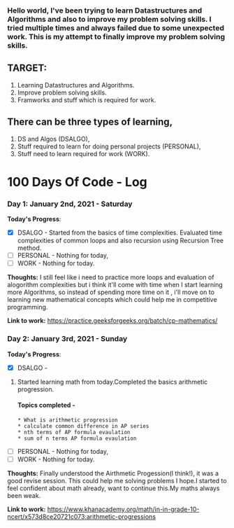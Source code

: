 ### Hello world, I've been trying to learn Datastructures and Algorithms and also to improve my problem solving skills. I tried multiple times and always failed due to some unexpected work. This is my attempt to finally improve my problem solving skills.

## TARGET:
1. Learning Datastructures and Algorithms. 
2. Improve problem solving skills.
3. Framworks and stuff which is required for work.

## There can be three types of learning,
1. DS and Algos (DSALGO),
2. Stuff required to learn for doing personal projects (PERSONAL),
3. Stuff need to learn required for work (WORK).

# 100 Days Of Code - Log

### Day 1: January 2nd, 2021 - Saturday

**Today's Progress**: 

- [X] DSALGO - Started from the basics of time complexities. Evaluated time complexities of common loops and also recursion using Recursion Tree method.
- [ ] PERSONAL - Nothing for today,
- [ ] WORK - Nothing for today.

**Thoughts:** I still feel like i need to practice more loops and evaluation of alogorithm complexities but i think it'll come with time when I start learning more Algorithms, so instead of spending more time on it , i'll move on to learning new mathematical concepts which could help me in competitive programming.

**Link to work:** https://practice.geeksforgeeks.org/batch/cp-mathematics/

### Day 2: January 3rd, 2021 - Sunday

**Today's Progress**: 

- [X] DSALGO - 
1. Started learning math from today.Completed the basics arithmetic progression.
      #### Topics completed -
       * What is arithmetic progression
       * calculate common difference in AP series
       * nth terms of AP formula evaulation
       * sum of n terms AP formula evaulation
- [ ] PERSONAL - Nothing for today,
- [ ] WORK - Nothing for today.

**Thoughts:** Finally understood the Airthmetic Progession(I think!), it was a good revise session. This could help me solving problems I hope.I started to feel confident about math already, want to continue this.My maths always been weak.

**Link to work:** https://www.khanacademy.org/math/in-in-grade-10-ncert/x573d8ce20721c073:arithmetic-progressions
